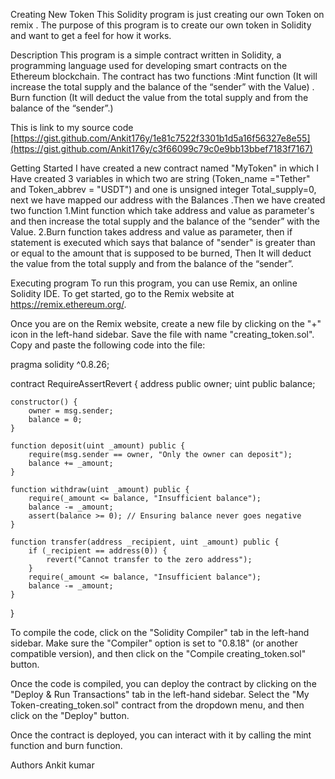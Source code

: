 Creating New Token
This Solidity program is just creating our own Token on remix . The purpose of this program is to create our own token in Solidity and want to get a feel for how it works.

Description
This program is a simple contract written in Solidity, a programming language used for developing smart contracts on the Ethereum blockchain. The contract has two functions :Mint function (It will increase the total supply and the balance of the “sender” with the Value) . Burn function (It will deduct the value from the total supply and from the balance of the “sender”.)

This is link to my source code [https://gist.github.com/Ankit176y/1e81c7522f3301b1d5a16f56327e8e55](https://gist.github.com/Ankit176y/c3f66099c79c0e9bb13bbef7183f7167)

Getting Started
I have created a new contract named "MyToken" in which I Have created 3 variables in which two are string (Token_name ="Tether" and Token_abbrev = "USDT") and one is unsigned integer Total_supply=0, next we have mapped our address with the Balances .Then we have created two function 1.Mint function which take address and value as parameter's and then increase the total supply and the balance of the “sender” with the Value. 2.Burn function takes address and value as parameter, then if statement is executed which says that balance of "sender" is greater than or equal to the amount that is supposed to be burned, Then It will deduct the value from the total supply and from the balance of the “sender”.

Executing program
To run this program, you can use Remix, an online Solidity IDE. To get started, go to the Remix website at https://remix.ethereum.org/.

Once you are on the Remix website, create a new file by clicking on the "+" icon in the left-hand sidebar. Save the file with name "creating_token.sol". Copy and paste the following code into the file:

pragma solidity ^0.8.26;

contract RequireAssertRevert {
    address public owner;
    uint public balance;

    constructor() {
        owner = msg.sender;
        balance = 0;
    }

    function deposit(uint _amount) public {
        require(msg.sender == owner, "Only the owner can deposit");
        balance += _amount;
    }

    function withdraw(uint _amount) public {
        require(_amount <= balance, "Insufficient balance");
        balance -= _amount;
        assert(balance >= 0); // Ensuring balance never goes negative
    }

    function transfer(address _recipient, uint _amount) public {
        if (_recipient == address(0)) {
            revert("Cannot transfer to the zero address");
        }
        require(_amount <= balance, "Insufficient balance");
        balance -= _amount;
    }
}

To compile the code, click on the "Solidity Compiler" tab in the left-hand sidebar. Make sure the "Compiler" option is set to "0.8.18" (or another compatible version), and then click on the "Compile creating_token.sol" button.

Once the code is compiled, you can deploy the contract by clicking on the "Deploy & Run Transactions" tab in the left-hand sidebar. Select the "My Token-creating_token.sol" contract from the dropdown menu, and then click on the "Deploy" button.

Once the contract is deployed, you can interact with it by calling the mint function and burn function.

Authors
Ankit kumar
